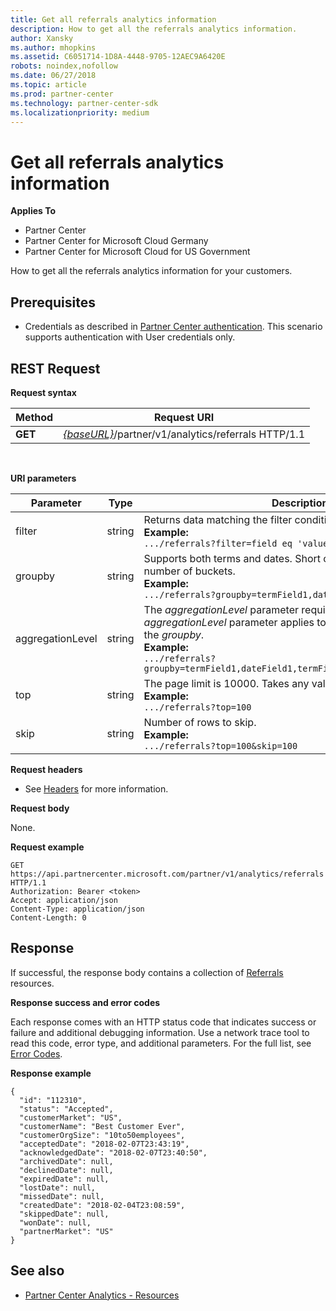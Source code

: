 ```yaml
---
title: Get all referrals analytics information
description: How to get all the referrals analytics information. 
author: Xansky
ms.author: mhopkins   
ms.assetid: C6051714-1D8A-4448-9705-12AEC9A6420E
robots: noindex,nofollow   
ms.date: 06/27/2018
ms.topic: article
ms.prod: partner-center
ms.technology: partner-center-sdk
ms.localizationpriority: medium
---
```


# Get all referrals analytics information

**Applies To**

-   Partner Center
-   Partner Center for Microsoft Cloud Germany
-   Partner Center for Microsoft Cloud for US Government


How to get all the referrals analytics information for your customers. 

## <span id="Prerequisites"></span><span id="prerequisites"></span><span id="PREREQUISITES"></span>Prerequisites


-   Credentials as described in [Partner Center authentication](partner-center-authentication.md). This scenario supports authentication with User credentials only. 

## <span id="Request"></span><span id="request"></span><span id="REQUEST"></span>REST Request


**Request syntax**

| Method  | Request URI |
|---------|-------------|
| **GET** | [*\{baseURL\}*](partner-center-rest-urls.md)/partner/v1/analytics/referrals HTTP/1.1 |
 

**URI parameters**

| Parameter | Type | Description |
|-----------|------|-------------|
| filter | string |	Returns data matching the filter condition.</br> **Example:**</br>  `.../referrals?filter=field eq 'value'` |
| groupby | string |	Supports both terms and dates. Short circuit logic to limit the number of buckets.</br> **Example:**</br>  `.../referrals?groupby=termField1,dateField1,termField2` |
| aggregationLevel | string |	The *aggregationLevel* parameter requires a *groupby*. The *aggregationLevel* parameter applies to all date fields present in the *groupby*.</br> **Example:**</br> `.../referrals?groupby=termField1,dateField1,termField2&aggregationLevel=day` |
| top | string | The page limit is 10000. Takes any value less than 10000.</br> **Example:**</br> `.../referrals?top=100`</br> |
| skip | string |	Number of rows to skip.</br> **Example:**</br>  `.../referrals?top=100&skip=100` |

  
**Request headers**

-   See [Headers](headers.md) for more information.

**Request body**

None.

**Request example**

```http
GET https://api.partnercenter.microsoft.com/partner/v1/analytics/referrals HTTP/1.1
Authorization: Bearer <token>
Accept: application/json
Content-Type: application/json
Content-Length: 0
```

## <span id="Response"></span><span id="response"></span><span id="RESPONSE"></span>Response


If successful, the response body contains a collection of [Referrals](partner-center-analytics-resources.md#referrals) resources.

**Response success and error codes**

Each response comes with an HTTP status code that indicates success or failure and additional debugging information. Use a network trace tool to read this code, error type, and additional parameters. For the full list, see [Error Codes](error-codes.md).

**Response example**

```http
{
  "id": "112310",
  "status": "Accepted",
  "customerMarket": "US",
  "customerName": "Best Customer Ever",
  "customerOrgSize": "10to50employees",
  "acceptedDate": "2018-02-07T23:43:19",
  "acknowledgedDate": "2018-02-07T23:40:50",
  "archivedDate": null,
  "declinedDate": null,
  "expiredDate": null,
  "lostDate": null,
  "missedDate": null,
  "createdDate": "2018-02-04T23:08:59",
  "skippedDate": null,
  "wonDate": null,
  "partnerMarket": "US"
}
```


## <span id="See_Also"></span><span id="see_also"></span><span id="SEE_ALSO"></span>See also
 - [Partner Center Analytics - Resources](partner-center-analytics-resources.md)
